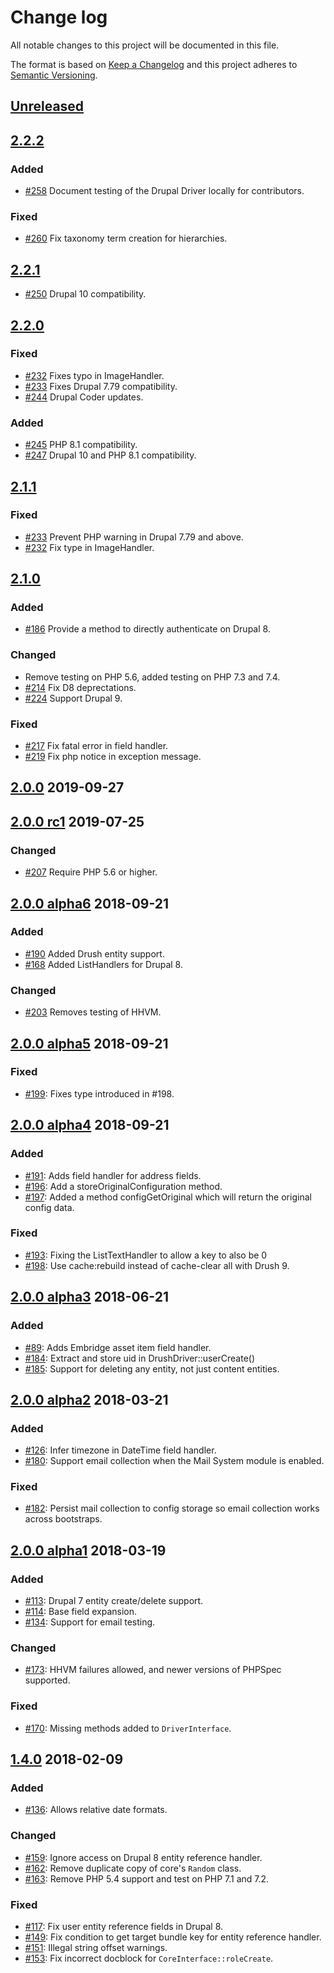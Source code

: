 # Change log

All notable changes to this project will be documented in this file.

The format is based on [Keep a Changelog](http://keepachangelog.com/)
and this project adheres to [Semantic Versioning](http://semver.org/).

## [Unreleased]
## [2.2.2]
### Added
  * [#258](https://github.com/jhedstrom/DrupalDriver/pull/258) Document testing of the Drupal Driver locally for contributors.
### Fixed
  * [#260](https://github.com/jhedstrom/DrupalDriver/pull/260) Fix taxonomy term creation for hierarchies.
## [2.2.1]
  * [#250](https://github.com/jhedstrom/DrupalDriver/pull/250) Drupal 10 compatibility.
## [2.2.0]
### Fixed
  * [#232](https://github.com/jhedstrom/DrupalDriver/pull/232) Fixes typo in ImageHandler.
  * [#233](https://github.com/jhedstrom/DrupalDriver/pull/233) Fixes Drupal 7.79 compatibility.
  * [#244](https://github.com/jhedstrom/DrupalDriver/pull/244) Drupal Coder updates.
### Added
  * [#245](https://github.com/jhedstrom/DrupalDriver/pull/245) PHP 8.1 compatibility.
  * [#247](https://github.com/jhedstrom/DrupalDriver/issues/247) Drupal 10 and PHP 8.1 compatibility.
## [2.1.1]
### Fixed
  * [#233](https://github.com/jhedstrom/DrupalDriver/pull/233) Prevent PHP warning in Drupal 7.79 and above.
  * [#232](https://github.com/jhedstrom/DrupalDriver/pull/232) Fix type in ImageHandler.
## [2.1.0]
### Added
  * [#186](https://github.com/jhedstrom/DrupalDriver/issues/186) Provide a method to directly authenticate on Drupal 8.
### Changed
  * Remove testing on PHP 5.6, added testing on PHP 7.3 and 7.4.
  * [#214](https://github.com/jhedstrom/DrupalDriver/pull/214) Fix D8 deprectations.
  * [#224](https://github.com/jhedstrom/DrupalDriver/pull/224) Support Drupal 9.
### Fixed
  * [#217](https://github.com/jhedstrom/DrupalDriver/pull/217) Fix fatal error in field handler.
  * [#219](https://github.com/jhedstrom/DrupalDriver/issues/219) Fix php notice in exception message.
## [2.0.0] 2019-09-27
## [2.0.0 rc1] 2019-07-25
### Changed
  * [#207](https://github.com/jhedstrom/DrupalDriver/pull/207) Require PHP 5.6 or higher.
## [2.0.0 alpha6] 2018-09-21
### Added
  * [#190](https://github.com/jhedstrom/DrupalDriver/pull/190) Added Drush entity support.
  * [#168](https://github.com/jhedstrom/DrupalDriver/issues/168) Added ListHandlers for Drupal 8.
### Changed
  * [#203](https://github.com/jhedstrom/DrupalDriver/pull/203) Removes testing of HHVM.
## [2.0.0 alpha5] 2018-09-21
### Fixed
  * [#199](https://github.com/jhedstrom/DrupalDriver/pull/199): Fixes type
    introduced in #198.
## [2.0.0 alpha4] 2018-09-21
### Added
  * [#191](https://github.com/jhedstrom/DrupalDriver/pull/191): Adds field
    handler for address fields.
  * [#196](https://github.com/jhedstrom/DrupalDriver/pull/196): Add a
    storeOriginalConfiguration method.
  * [#197](https://github.com/jhedstrom/DrupalDriver/pull/197): Added a method
    configGetOriginal which will return the original config data.
### Fixed
  * [#193](https://github.com/jhedstrom/DrupalDriver/pull/193): Fixing the
    ListTextHandler to allow a key to also be 0
  * [#198](https://github.com/jhedstrom/DrupalDriver/pull/198): Use
    cache:rebuild instead of cache-clear all with Drush 9.
## [2.0.0 alpha3] 2018-06-21
### Added
  * [#89](https://github.com/jhedstrom/DrupalDriver/pull/89): Adds Embridge asset
    item field handler.
  * [#184](https://github.com/jhedstrom/DrupalDriver/pull/184): Extract and store
    uid in DrushDriver::userCreate()
  * [#185](https://github.com/jhedstrom/DrupalDriver/pull/185): Support for
    deleting any entity, not just content entities.
## [2.0.0 alpha2] 2018-03-21
### Added
  * [#126](https://github.com/jhedstrom/DrupalDriver/pull/126): Infer timezone
    in DateTime field handler.
  * [#180](https://github.com/jhedstrom/DrupalDriver/pull/180): Support email
    collection when the Mail System module is enabled.
### Fixed
  * [#182](https://github.com/jhedstrom/DrupalDriver/pull/182): Persist mail
    collection to config storage so email collection works across bootstraps.

## [2.0.0 alpha1] 2018-03-19
### Added
  * [#113](https://github.com/jhedstrom/DrupalDriver/pull/113): Drupal 7 entity
    create/delete support.
  * [#114](https://github.com/jhedstrom/DrupalDriver/pull/114): Base field
    expansion.
  * [#134](https://github.com/jhedstrom/DrupalDriver/pull/134): Support for
    email testing.
### Changed
  * [#173](https://github.com/jhedstrom/DrupalDriver/pull/173): HHVM failures
    allowed, and newer versions of PHPSpec supported.
### Fixed
  * [#170](https://github.com/jhedstrom/DrupalDriver/pull/170): Missing methods
    added to `DriverInterface`.

## [1.4.0] 2018-02-09
### Added
  * [#136](https://github.com/jhedstrom/DrupalDriver/pull/136): Allows relative
    date formats.
### Changed
  * [#159](https://github.com/jhedstrom/DrupalDriver/pull/159): Ignore access on
    Drupal 8 entity reference handler.
  * [#162](https://github.com/jhedstrom/DrupalDriver/pull/162): Remove duplicate
    copy of core's `Random` class.
  * [#163](https://github.com/jhedstrom/DrupalDriver/pull/163): Remove PHP 5.4
    support and test on PHP 7.1 and 7.2.
### Fixed
  * [#117](https://github.com/jhedstrom/DrupalDriver/pull/117): Fix user entity
    reference fields in Drupal 8.
  * [#149](https://github.com/jhedstrom/DrupalDriver/pull/149): Fix condition to
    get target bundle key for entity reference handler.
  * [#151](https://github.com/jhedstrom/DrupalDriver/pull/151): Illegal string
    offset warnings.
  * [#153](https://github.com/jhedstrom/DrupalDriver/pull/153): Fix incorrect
    docblock for `CoreInterface::roleCreate`.


[Unreleased]: https://github.com/jhedstrom/DrupalDriver/compare/v2.2.2...HEAD
[2.2.2]: https://github.com/jhedstrom/DrupalDriver/compare/v2.2.1...v2.2.2
[2.2.1]: https://github.com/jhedstrom/DrupalDriver/compare/v2.2.0...v2.2.1
[2.2.0]: https://github.com/jhedstrom/DrupalDriver/compare/v2.1.1...v2.2.0
[2.1.1]: https://github.com/jhedstrom/DrupalDriver/compare/v2.1.0...v2.1.1
[2.1.0]: https://github.com/jhedstrom/DrupalDriver/compare/v2.0.0...v2.1.0
[2.0.0]: https://github.com/jhedstrom/DrupalDriver/compare/v2.0.0-rc1...v2.0.0
[2.0.0 rc1]: https://github.com/jhedstrom/DrupalDriver/compare/v2.0.0-alpha6...v2.0.0-rc1
[2.0.0 alpha6]: https://github.com/jhedstrom/DrupalDriver/compare/v2.0.0-alpha5...HEAD
[2.0.0 alpha5]: https://github.com/jhedstrom/DrupalDriver/compare/v2.0.0-alpha4...v2.0.0-alpha5
[2.0.0 alpha4]: https://github.com/jhedstrom/DrupalDriver/compare/v2.0.0-alpha3...v2.0.0-alpha4
[2.0.0 alpha3]: https://github.com/jhedstrom/DrupalDriver/compare/v2.0.0-alpha2...v2.0.0-alpha3
[2.0.0 alpha2]: https://github.com/jhedstrom/DrupalDriver/compare/v2.0.0-alpha1...v2.0.0-alpha2
[2.0.0 alpha1]: https://github.com/jhedstrom/DrupalDriver/compare/v1.4.0...v2.0.0-alpha1
[1.4.0]: https://github.com/jhedstrom/DrupalDriver/compare/v1.3.2...v1.4.0
